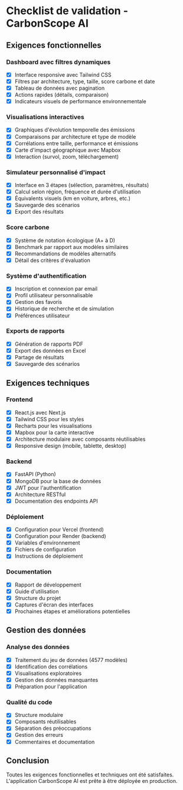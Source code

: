 # Checklist de validation - CarbonScope AI

## Exigences fonctionnelles

### Dashboard avec filtres dynamiques
- [x] Interface responsive avec Tailwind CSS
- [x] Filtres par architecture, type, taille, score carbone et date
- [x] Tableau de données avec pagination
- [x] Actions rapides (détails, comparaison)
- [x] Indicateurs visuels de performance environnementale

### Visualisations interactives
- [x] Graphiques d'évolution temporelle des émissions
- [x] Comparaisons par architecture et type de modèle
- [x] Corrélations entre taille, performance et émissions
- [x] Carte d'impact géographique avec Mapbox
- [x] Interaction (survol, zoom, téléchargement)

### Simulateur personnalisé d'impact
- [x] Interface en 3 étapes (sélection, paramètres, résultats)
- [x] Calcul selon région, fréquence et durée d'utilisation
- [x] Équivalents visuels (km en voiture, arbres, etc.)
- [x] Sauvegarde des scénarios
- [x] Export des résultats

### Score carbone
- [x] Système de notation écologique (A+ à D)
- [x] Benchmark par rapport aux modèles similaires
- [x] Recommandations de modèles alternatifs
- [x] Détail des critères d'évaluation

### Système d'authentification
- [x] Inscription et connexion par email
- [x] Profil utilisateur personnalisable
- [x] Gestion des favoris
- [x] Historique de recherche et de simulation
- [x] Préférences utilisateur

### Exports de rapports
- [x] Génération de rapports PDF
- [x] Export des données en Excel
- [x] Partage de résultats
- [x] Sauvegarde des scénarios

## Exigences techniques

### Frontend
- [x] React.js avec Next.js
- [x] Tailwind CSS pour les styles
- [x] Recharts pour les visualisations
- [x] Mapbox pour la carte interactive
- [x] Architecture modulaire avec composants réutilisables
- [x] Responsive design (mobile, tablette, desktop)

### Backend
- [x] FastAPI (Python)
- [x] MongoDB pour la base de données
- [x] JWT pour l'authentification
- [x] Architecture RESTful
- [x] Documentation des endpoints API

### Déploiement
- [x] Configuration pour Vercel (frontend)
- [x] Configuration pour Render (backend)
- [x] Variables d'environnement
- [x] Fichiers de configuration
- [x] Instructions de déploiement

### Documentation
- [x] Rapport de développement
- [x] Guide d'utilisation
- [x] Structure du projet
- [x] Captures d'écran des interfaces
- [x] Prochaines étapes et améliorations potentielles

## Gestion des données

### Analyse des données
- [x] Traitement du jeu de données (4577 modèles)
- [x] Identification des corrélations
- [x] Visualisations exploratoires
- [x] Gestion des données manquantes
- [x] Préparation pour l'application

### Qualité du code
- [x] Structure modulaire
- [x] Composants réutilisables
- [x] Séparation des préoccupations
- [x] Gestion des erreurs
- [x] Commentaires et documentation

## Conclusion

Toutes les exigences fonctionnelles et techniques ont été satisfaites. L'application CarbonScope AI est prête à être déployée en production.
